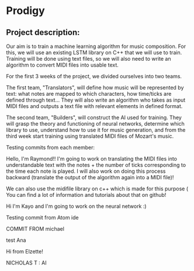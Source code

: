 # Prodigy

## Project description:

Our aim is to train a machine learning algorithm for music composition. For this, we will use an existing LSTM library on C++ that we will use to train. Training will be done using text files, so we will also need to write an algorithm to convert MIDI files into usable text.

For the first 3 weeks of the project, we divided ourselves into two teams.

The first team, "Translators", will define how music will be represented by text: what notes are mapped to which characters, how time/ticks are defined through text... They will also write an algorithm who takes as input MIDI files and outputs a text file with relevant elements in defined format.

The second team, "Builders", will construct the AI used for training. They will grasp the theory and functioning of neural networks, determine which library to use, understand how to use it for music generation, and from the third week start training using translated MIDI files of Mozart's music.

Testing commits from each member:

Hello, I'm Raymond!! I'm going to work on translating the MIDI files into understandable text with the notes + the number of ticks corresponding to the time each note is played. I will also work on doing this process backward (translate the output of the algorithm again into a MIDI file)!

We can also use the midifile library on c++ which is made for this purpose ( You can find a lot of information and tutorials about that on github!

Hi I'm Kayo and I'm going to work on the neural network :)

Testing commit from Atom ide

COMMIT FROM michael



test Ana

Hi from Elzette!


NICHOLAS T : AI
